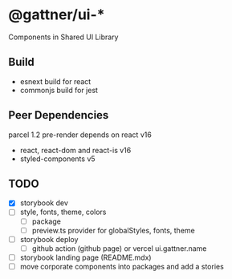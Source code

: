 # @gattner/ui-*

Components in Shared UI Library

## Build

- esnext build for react
- commonjs build for jest

## Peer Dependencies

parcel 1.2 pre-render depends on react v16

- react, react-dom and react-is v16
- styled-components v5

## TODO

- [X] storybook dev
- [ ] style, fonts, theme, colors
  - [ ] package
  - [ ] preview.ts provider for globalStyles, fonts, theme
- [ ] storybook deploy
  - [ ] github action (github page) or vercel ui.gattner.name
- [ ] storybook landing page (README.mdx)
- [ ] move corporate components into packages and add a stories
